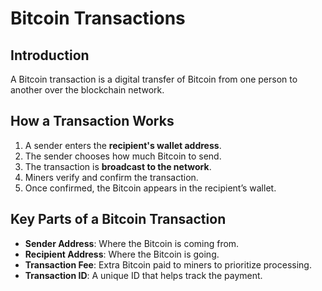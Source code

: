 # Bitcoin Transactions  

## Introduction  
A Bitcoin transaction is a digital transfer of Bitcoin from one person to another over the blockchain network.  

## How a Transaction Works  
1. A sender enters the **recipient's wallet address**.  
2. The sender chooses how much Bitcoin to send.  
3. The transaction is **broadcast to the network**.  
4. Miners verify and confirm the transaction.  
5. Once confirmed, the Bitcoin appears in the recipient’s wallet.  

## Key Parts of a Bitcoin Transaction  
- **Sender Address**: Where the Bitcoin is coming from.  
- **Recipient Address**: Where the Bitcoin is going.  
- **Transaction Fee**: Extra Bitcoin paid to miners to prioritize processing.  
- **Transaction ID**: A unique ID that helps track the payment.  
